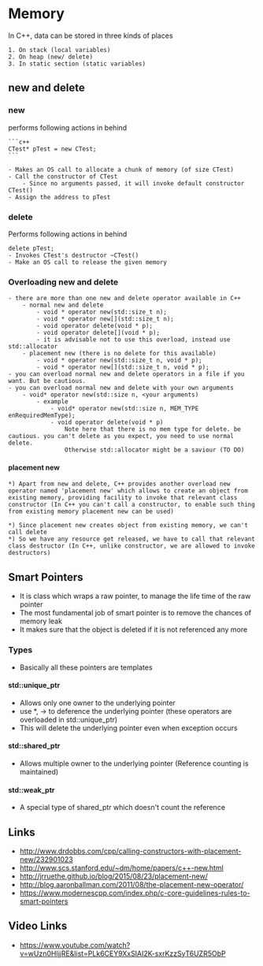 
# Memory

In C++, data can be stored in three kinds of places

    1. On stack (local variables)
    2. On heap (new/ delete)
    3. In static section (static variables)

## new and delete

### new

performs following actions in behind

    ```c++
    CTest* pTest = new CTest;
    ```

    - Makes an OS call to allocate a chunk of memory (of size CTest)
    - Call the constructor of CTest
        - Since no arguments passed, it will invoke default constructor CTest()
    - Assign the address to pTest

### delete

Performs following actions in behind

    delete pTest;
    - Invokes CTest's destructor ~CTest()
    - Make an OS call to release the given memory

### Overloading new and delete

    - there are more than one new and delete operator available in C++
        - normal new and delete
            - void * operator new(std::size_t n);
            - void * operator new[](std::size_t n);
            - void operator delete(void * p);
            - void operator delete[](void * p);
            - it is advisable not to use this overload, instead use std::allocator
        - placement new (there is no delete for this available)
            - void * operator new(std::size_t n, void * p);
            - void * operator new[](std::size_t n, void * p);
    - you can overload normal new and delete operators in a file if you want. But be cautious.
    - you can overload normal new and delete with your own arguments
        - void* operator new(std::size n, <your arguments)
            - example
                - void* operator new(std::size n, MEM_TYPE enRequiredMemType);
                - void operator delete(void * p)
                    Note here that there is no mem type for delete. be cautious. you can't delete as you expect, you need to use normal delete.
                    Otherwise std::allocator might be a saviour (TO DO)

#### placement new

    *) Apart from new and delete, C++ provides another overload new operator named 'placement new' which allows to create an object from existing memory, providing facility to invoke that relevant class constructor (In C++ you can't call a constructor, to enable such thing from existing memory placement new can be used)

    *) Since placement new creates object from existing memory, we can't call delete
    *) So we have any resource get released, we have to call that relevant class destructor (In C++, unlike constructor, we are allowed to invoke destructors)

## Smart Pointers

- It is class which wraps a raw pointer, to manage the life time of the raw pointer
- The most fundamental job of smart pointer is to remove the chances of memory leak
- It makes sure that the object is deleted if it is not referenced any more

### Types

- Basically all these pointers are templates

#### std::unique_ptr

- Allows only one owner to the underlying pointer
- use *, -> to deference the underlying pointer (these operators are overloaded in std::unique_ptr)
- This will delete the underlying pointer even when exception occurs

#### std::shared_ptr

- Allows multiple owner to the underlying pointer (Reference counting is maintained)

#### std::weak_ptr

- A special type of shared_ptr which doesn't count the reference

## Links

- <http://www.drdobbs.com/cpp/calling-constructors-with-placement-new/232901023>
- <http://www.scs.stanford.edu/~dm/home/papers/c++-new.html>
- <http://jrruethe.github.io/blog/2015/08/23/placement-new/>
- <http://blog.aaronballman.com/2011/08/the-placement-new-operator/>
- <https://www.modernescpp.com/index.php/c-core-guidelines-rules-to-smart-pointers>

## Video Links

- <https://www.youtube.com/watch?v=wUzn0HljjRE&list=PLk6CEY9XxSIAI2K-sxrKzzSyT6UZR5ObP>
